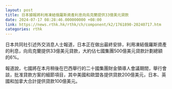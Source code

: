 ```yaml
---
layout: post
title: 日本據報將利用凍結俄羅斯資產利息向烏克蘭提供33億美元貸款
date: 2024-07-17 08:28:46.000000000 +08:00
link: https://news.rthk.hk/rthk/ch/component/k2/1761890-20240717.htm
categories: rthk
---
```


日本共同社引述外交消息人士報道，日本正在做出最終安排，利用凍結俄羅斯資產的利息，向烏克蘭提供33億美元貸款，大約佔七國集團500億美元貸款計劃總額的6%。

報道說，七國將在本月稍後在巴西舉行的二十國集團財金領導人會議期間，舉行會談，批准貸款方案的細節項目，其中美國和歐盟各提供貸款200億美元，日本、英國和加拿大合計提供貸款100億美元。
